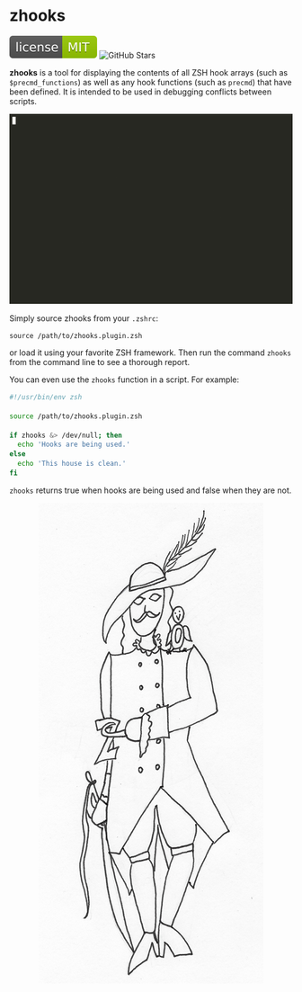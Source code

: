 # zhooks

[![MIT License](img/mit_license.svg)](https://opensource.org/licenses/MIT)
![GitHub Stars](https://img.shields.io/github/stars/agkozak/zhooks.svg)

**zhooks** is a tool for displaying the contents of all ZSH hook arrays (such as `$precmd_functions`) as well as any hook functions (such as `precmd`) that have been defined. It is intended to be used in debugging conflicts between scripts.

![zhooks](img/demo.gif)

Simply source zhooks from your `.zshrc`:

    source /path/to/zhooks.plugin.zsh

or load it using your favorite ZSH framework. Then run the command `zhooks` from the command line to see a thorough report.

You can even use the `zhooks` function in a script. For example:

```sh
#!/usr/bin/env zsh

source /path/to/zhooks.plugin.zsh

if zhooks &> /dev/null; then
  echo 'Hooks are being used.'
else
  echo 'This house is clean.'
fi
```

`zhooks` returns true when hooks are being used and false when they are not.

<p align=center>
    <img src="img/mascot.png" alt="zhooks Mascot">
</p>
